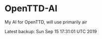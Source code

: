 # OpenTTD-AI
My AI for OpenTTD, will use primarily air

Latest backup: Sun Sep 15 17:31:01 UTC 2019
